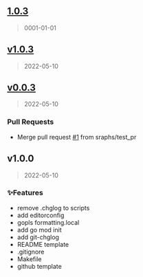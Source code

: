 
<a name="1.0.3"></a>
## [1.0.3](https://github.com/sraphs/go-starter.git/compare/v1.0.3...1.0.3)

> 0001-01-01


<a name="v1.0.3"></a>
## [v1.0.3](https://github.com/sraphs/go-starter.git/compare/v0.0.3...v1.0.3)

> 2022-05-10


<a name="v0.0.3"></a>
## [v0.0.3](https://github.com/sraphs/go-starter.git/compare/v1.0.0...v0.0.3)

> 2022-05-10

### Pull Requests

* Merge pull request [#1](https://github.com/sraphs/go-starter.git/issues/1) from sraphs/test_pr


<a name="v1.0.0"></a>
## v1.0.0

> 2022-05-10

### ✨Features

* remove .chglog to scripts
* add editorconfig
* gopls formatting.local
* add go mod init
* add git-chglog
* README template
* .gitignore
* Makefile
* github template

